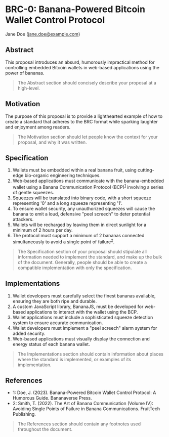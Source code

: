 # BRC-0: Banana-Powered Bitcoin Wallet Control Protocol

Jane Doe (jane.doe@example.com)

## Abstract

This proposal introduces an absurd, humorously impractical method for controlling embedded Bitcoin wallets in web-based applications using the power of bananas.

> The Abstract section should concisely describe your proposal at a high-level.

## Motivation

The purpose of this proposal is to provide a lighthearted example of how to create a standard that adheres to the BRC format while sparking laughter and enjoyment among readers.

> The Motivation section should let people know the context for your proposal, and why it was written.

## Specification

1. Wallets must be embedded within a real banana fruit, using cutting-edge bio-organic engineering techniques.
2. Web-based applications must communicate with the banana-embedded wallet using a Banana Communication Protocol (BCP)<sup>[1](#footnote-1)</sup> involving a series of gentle squeezes.
3. Squeezes will be translated into binary code, with a short squeeze representing '0' and a long squeeze representing '1'.
4. To ensure wallet security, any unauthorized squeezes will cause the banana to emit a loud, defensive "peel screech" to deter potential attackers.
5. Wallets will be recharged by leaving them in direct sunlight for a minimum of 2 hours per day.
6. The protocol must support a minimum of 2 bananas connected simultaneously to avoid a single point of failure<sup>[2](#footnote-2)</sup>.

> The Specification section of your proposal should stipulate all information needed to implement the standard, and make up the bulk of the document. Generally, people should be able to create a compatible implementation with only the specification.

## Implementations

1. Wallet developers must carefully select the finest bananas available, ensuring they are both ripe and durable.
2. A custom JavaScript library, BananaJS, must be developed for web-based applications to interact with the wallet using the BCP.
3. Wallet applications must include a sophisticated squeeze detection system to ensure accurate communication.
4. Wallet developers must implement a "peel screech" alarm system for added security.
5. Web-based applications must visually display the connection and energy status of each banana wallet.

> The Implementations section should contain information about places where the standard is implemented, or examples of its implementation.

## References

- <a name="footnote-1">1</a>: Doe, J. (2023). Banana-Powered Bitcoin Wallet Control Protocol: A Humorous Guide. Bananaverse Press.
- <a name="footnote-2">2</a>: Smith, T. (2022). The Art of Banana Communication (Volume IV): Avoiding Single Points of Failure in Banana Communications. FruitTech Publishing.

> The References section should contain any footnotes used throughout the document.
